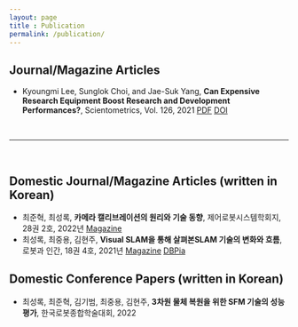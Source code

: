 ```yaml
---
layout: page
title : Publication
permalink: /publication/
---
```


## Journal/Magazine Articles
* Kyoungmi Lee, Sunglok Choi, and Jae-Suk Yang, **Can Expensive Research Equipment Boost Research and Development Performances?**, Scientometrics, Vol. 126, 2021 [PDF](https://link.springer.com/content/pdf/10.1007/s11192-021-04088-6.pdf) [DOI](https://doi.org/10.1007/s11192-021-04088-6)

<br>

---

<br>

## Domestic Journal/Magazine Articles (written in Korean)
* 최준혁, 최성록, **카메라 캘리브레이션의 원리와 기술 동향**, 제어로봇시스템학회지, 28권 2호, 2022년 [Magazine](http://icros.org/publication/sub03_04.asp?sub_param=4)
* 최성록, 최중용, 김현주, **Visual SLAM을 통해 살펴본SLAM 기술의 변화와 흐름**, 로봇과 인간, 18권 4호, 2021년 [Magazine](http://kros.org/journal/journal04_list.asp) [DBPia](https://www.dbpia.co.kr/journal/articleDetail?nodeId=NODE10620198)

## Domestic Conference Papers (written in Korean)
* 최성록, 최준혁, 김기범, 최중용, 김현주, **3차원 물체 복원을 위한 SFM 기술의 성능평가**, 한국로봇종합학술대회, 2022